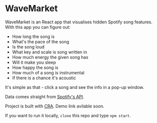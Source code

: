 # WaveMarket

WaveMarket is an React app that visualises hidden Spotify song features.
With this app you can figure out:
* How long the song is
* What's the pace of the song
* Is the song loud
* What key and scale is song written in
* How much energy the given song has
* Will it make you sleep
* How happy the song is
* How much of a song is instrumental
* If there is a chance it's acoustic

It's simple as that - click a song and see the info in a pop-up window.

Data comes straight from [Spotify's API].

Project is built with [CRA]. 
Demo link avilable soon.

If you want to run it locally, `clone` this repo and type `npm start`.


[Spotify's API]:https://developer.spotify.com/documentation/web-api/
[CRA]:https://github.com/facebook/create-react-app/
